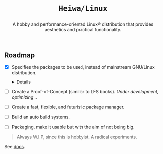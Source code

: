 # <p align="center">`Heiwa/Linux`</p>
<p align="center">A hobby and performance-oriented Linux® distribution that provides aesthetics and practical functionality.</p>

<br>

## Roadmap <img alt="" align="right" src="https://badges.pufler.dev/visits/heiwalinux/heiwa?style=flat-square&label=&color=000000&logo=GitHub&logoColor=white&labelColor=373e4d"/>
- [x] Specifies the packages to be used, instead of mainstream GNU/Linux distribution.

  <details>
  <summary>Details</summary>
  
    <br>
  
    > |  ?  | Kernel and Userspace                               | Packages                  | Extended Description          |
    > |:---:|----------------------------------------------------|:-------------------------:|-------------------------------|
    > |  ✓  | Low-level Standard Libraries and Toolchain         | Clang/LLVM                | Pure, Fast, and Modern.       |
    > |  ✓  | Linux Kernel Patchset                              | Xanmod                    | CacULE CPU Scheduler          |
    > |  ✓  | C Runtime Library                                  | musl                      | Clean, but not fast as Glibc. |
    > |  ✓  | Build System Tools                                 | GNU                       | Most packages depend.         |
    > |  ✓  | Native Language Support                            | Gettext-tiny              | Stub of bloated GNU Gettext.  |
    > |  ✓  | Secure Socket Layer Library                        | OpenSSL                   | Full-featured and Robust.     |
    > |  ✓  | Curses (terminal control) Library                  | NetBSD Curses             | Smaller than GNU Ncurses.     |
    > |  ✓  | Command Line Interpreter or Shell                  | GNU Bash                  | Best implementation.          |
    > |  ✓  | Line-editing and History-capabilities Library      | GNU Readline              | Best implementation.          |
    > |  ✓  | Deflate or Inflate Algorithm Compression Library   | Zlib-ng                   | Next generation.              |
    > |  ✓  | Unified Interface for Querying Installed Libraries | Pkgconf                   | No circular dependencies.     |
    > |  ✓  | Gzip Data Compressor and Decompressor              | Pigz                      | Parallel support.             |
    > |  ✓  | Mostly Userspace Utility Programs                  | Toybox                    | No circular dependencies.     |
  
    <br>
  
  </details>

- [ ] Create a Proof-of-Concept (similiar to LFS books). *Under development, optimizing ..*
- [ ] Create a fast, flexible, and futuristic package manager.
- [ ] Build an auto build systems.
- [ ] Packaging, make it usable but with the aim of not being big.
> Always W.I.P, since this is hobbyist. A radical experiments.

See [docs](./docs).
